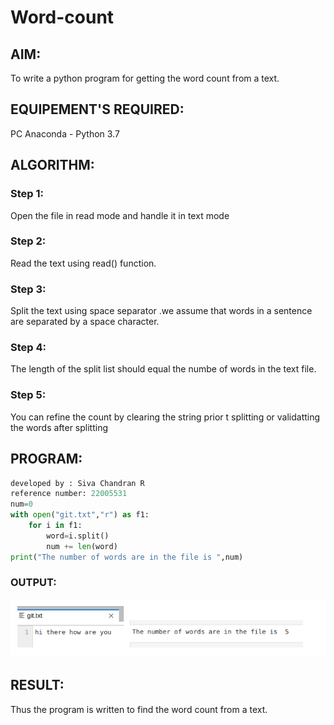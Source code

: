 # Word-count
## AIM:
To write a python program for getting the word count from a text.
## EQUIPEMENT'S REQUIRED: 
PC
Anaconda - Python 3.7
## ALGORITHM: 
### Step 1:
Open the file in read mode and handle it in text mode  
### Step 2:
Read the text using read() function. 
### Step 3:
Split the text using space separator .we assume that words in a sentence are separated by a space character. 
### Step 4:
The length of the split list should equal the numbe of words in the text file.
### Step 5:
You can refine the count by clearing the string prior t splitting or validatting the words after splitting

## PROGRAM:
```python
developed by : Siva Chandran R
reference number: 22005531
num=0
with open("git.txt","r") as f1:
    for i in f1:
        word=i.split()
        num += len(word)
print("The number of words are in the file is ",num)
```

### OUTPUT:
![output](./wordout.png)


## RESULT:
Thus the program is written to find the word count from a text.
